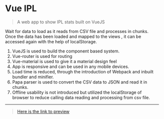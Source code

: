# Vue IPL

> A web app to show IPL stats built on VueJS

Wait for data to load as it reads from CSV file and processes in chunks.
Once the data has been loaded and mapped to the views , it can be accessed again with the help of localStorage.

1. VueJS is used to build the component based system.
2. Vue-router is used for routing
3. Vue-material is used to give it a material design feel
4. App is responsive and can be used in any mobile devices.
5. Load time is reduced, through the introduction of Webpack and inbuilt bundler and minifier.
6. Papa parser is used to convert the CSV data to JSON and read it in chunks.
7. Offline usability is not introduced but utilized the localStorage of browser to reduce calling data reading and processing from csv file.

___
> [Here is the link to preview](https://abhishekbadola-ipl.netlify.com)
